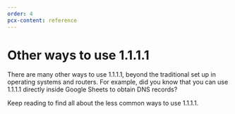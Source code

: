 ```yaml
---
order: 4
pcx-content: reference
---
```


# Other ways to use 1.1.1.1

There are many other ways to use 1.1.1.1, beyond the traditional set up in operating systems and routers. For example, did you know that you can use 1.1.1.1 directly inside Google Sheets to obtain DNS records?

Keep reading to find all about the less common ways to use 1.1.1.1.

<DirectoryListing path="/other-ways-to-use-1.1.1.1"/>
